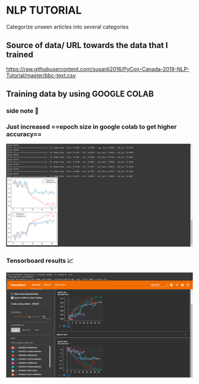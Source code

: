 # **NLP TUTORIAL**
 Categorize unseen articles into several categories

## Source of data/ URL towards the data that I trained
https://raw.githubusercontent.com/susanli2016/PyCon-Canada-2019-NLP-Tutorial/master/bbc-text.csv

## Training data by using GOOGLE COLAB

### **side note** 📓
### Just increased ==epoch size in google colab to get higher accuracy==
![model architecture](static/fullsc_training_vali_acc_loss.PNG)

### Tensorboard results 📈
![model architecture](static/fullsc_tensorboard_epoch_acc_loss.PNG)
